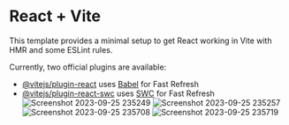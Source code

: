 # React + Vite

This template provides a minimal setup to get React working in Vite with HMR and some ESLint rules.

Currently, two official plugins are available:

- [@vitejs/plugin-react](https://github.com/vitejs/vite-plugin-react/blob/main/packages/plugin-react/README.md) uses [Babel](https://babeljs.io/) for Fast Refresh
- [@vitejs/plugin-react-swc](https://github.com/vitejs/vite-plugin-react-swc) uses [SWC](https://swc.rs/) for Fast Refresh
![Screenshot 2023-09-25 235249](https://github.com/seyfe-esubalew/React-worldwise/assets/83219979/bca33116-245d-42cd-943f-2e179b7ad8bc)
![Screenshot 2023-09-25 235257](https://github.com/seyfe-esubalew/React-worldwise/assets/83219979/7f5124a0-b21b-4684-bc6b-2ab5a3da188d)
![Screenshot 2023-09-25 235708](https://github.com/seyfe-esubalew/React-worldwise/assets/83219979/8e933eca-a41f-4bd8-86d7-16dd36ac6414)
![Screenshot 2023-09-25 235719](https://github.com/seyfe-esubalew/React-worldwise/assets/83219979/f559e8e9-b6fc-4735-ac41-5df6acdc46d4)
